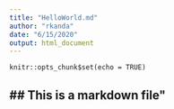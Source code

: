 ```yaml
---
title: "HelloWorld.md"
author: "rkanda"
date: "6/15/2020"
output: html_document
---
```


```{r setup, include=FALSE}
knitr::opts_chunk$set(echo = TRUE)
```

## ## This is a markdown file"

